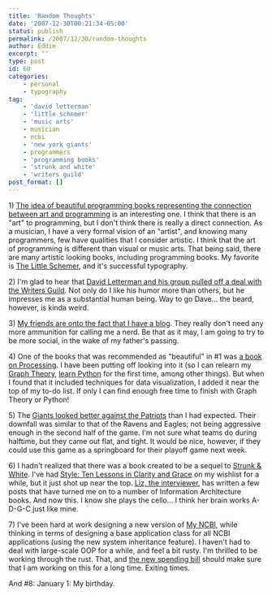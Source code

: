 ```yaml
---
title: 'Random Thoughts'
date: '2007-12-30T00:21:34-05:00'
status: publish
permalink: /2007/12/30/random-thoughts
author: Eddie
excerpt: ''
type: post
id: 60
categories:
    - personal
    - typography
tag:
    - 'david letterman'
    - 'little schemer'
    - 'music arts'
    - musician
    - ncbi
    - 'new york giants'
    - programmers
    - 'programming books'
    - 'strunk and white'
    - 'writers guild'
post_format: []
---
```

1\) [The idea of beautiful programming books representing the connection between art and programming](http://ejohn.org/blog/beautiful-programming-books/) is an interesting one. I think that there is an "art" to programming, but I don't think there is really a direct connection. As a musician, I have a very formal vision of an "artist", and knowing many programmers, few have qualities that I consider artistic. I think that the art of programming is different than visual or music arts. That being said, there are many artistic looking books, including programming books. My favorite is [The Little Schemer](http://www.ccs.neu.edu/home/matthias/BTLS/), and it's successful typography. [](http://gothamist.com/2007/12/29/wga_update_real.php "David Letterman")

[ ](http://edwardwelker.com/wordpress/wp-admin/upload.php?style=inline&tab=browse&action=view&ID=59&post_id=-1198988865 "David Letterman") 2) I'm glad to hear that [David Letterman and his group pulled off a deal with the Writers Guild](http://gothamist.com/2007/12/29/wga_update_real.php). Not only do I like his humor more than others, but he impresses me as a substantial human being. Way to go Dave... the beard, however, is kinda weird.

3\) [My friends are onto the fact that I have a blog](http://edwardwelker.com/2007/12/28/cats-out-of-the-bag/). They really don't need any more ammunition for calling me a nerd. Be that as it may, I am going to try to be more social, in the wake of my father's passing.

4\) One of the books that was recommended as "beautiful" in #1 was [a book on Processing](http://processing.org/). I have been putting off looking into it (so I can relearn my [Graph Theory](http://www.amazon.com/Introductory-Graph-Theory-Gary-Chartrand/dp/0486247759), [learn Python](http://www.amazon.com/Learning-Python-3rd-Mark-Lutz/dp/0596513984/) for the first time, among other things). But when I found that it included techniques for data visualization, I added it near the top of my to-do list. If only I can find enough free time to finish with Graph Theory or Python!

5\) The [Giants looked better against the Patriots](http://www.nytimes.com/2007/12/30/sports/football/30patriots.html) than I had expected. Their downfall was similar to that of the Ravens and Eagles; not being aggressive enough in the second half of the game. I'm not sure what teams do during halftime, but they came out flat, and tight. It would be nice, however, if they could use this game as a springboard for their playoff game next week.

6\) I hadn't realized that there was a book created to be a sequel to [Strunk &amp; White](http://www.amazon.com/Elements-Style-Fourth-William-Strunk/dp/0205313426/). I've had [Style: Ten Lessons in Clarity and Grace](http://bobulate.com/2007/12/27/full-of-class-an-interview-with-joseph-williams/) on my wishlist for a while, but it just shot up near the top. [Liz, the interviewer](http://bobulate.com/), has written a few posts that have turned me on to a number of Information Architecture books. And now this. I know she plays the cello... I think her brain works A-D-G-C just like mine.

7\) I've been hard at work designing a new version of [My NCBI](http://pubmed.gov), while thinking in terms of designing a base application class for all NCBI applications (using the new system inheritance feature). I haven't had to deal with large-scale OOP for a while, and feel a bit rusty. I'm thrilled to be working through the rust. That, and [the new spending bill](http://www.readwriteweb.com/archives/nih_law_29b_in_health_science.php) should make sure that I am working on this for a long time. Exiting times.

And #8: January 1: My birthday.